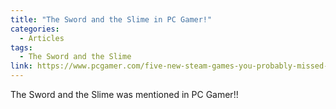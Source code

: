 ```yaml
---
title: "The Sword and the Slime in PC Gamer!"
categories:
  - Articles
tags:
  - The Sword and the Slime
link: https://www.pcgamer.com/five-new-steam-games-you-probably-missed-october-7-2019/
---
```


The Sword and the Slime was mentioned in PC Gamer!!